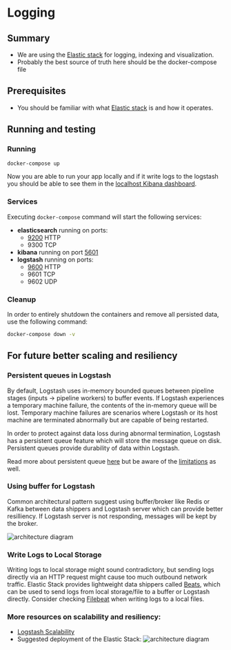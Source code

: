 # Logging

## Summary

- We are using the [Elastic stack](https://www.elastic.co/webinars/introduction-elk-stack) for logging, indexing and visualization.
- Probably the best source of truth here should be the docker-compose file

## Prerequisites

- You should be familiar with what [Elastic stack](https://www.elastic.co/webinars/introduction-elk-stack) is and how it operates.

## Running and testing

### Running

```bash
docker-compose up
```

Now you are able to run your app locally and if it write logs to the logstash you should be able to see them in the [localhost Kibana dashboard](http://localhost:5601/).

### Services
Executing `docker-compose` command will start the following services:
- **elasticsearch** running on ports:
  - [9200](http://localhost:9200/) HTTP
  - 9300 TCP
- **kibana** running on port [5601](http://localhost:5601/)
- **logstash** running on ports:
  - [9600](http://localhost:9600/) HTTP
  - 9601 TCP
  - 9602 UDP

### Cleanup
In order to entirely shutdown the containers and remove all persisted data, use the following command:
```bash
docker-compose down -v
```

## For future better scaling and resiliency

### Persistent queues in Logstash
By default, Logstash uses in-memory bounded queues between pipeline stages (inputs → pipeline workers) to buffer events. If Logstash experiences a temporary machine failure, the contents of the in-memory queue will be lost. Temporary machine failures are scenarios where Logstash or its host machine are terminated abnormally but are capable of being restarted.

In order to protect against data loss during abnormal termination, Logstash has a persistent queue feature which will store the message queue on disk. Persistent queues provide durability of data within Logstash.

Read more about persistent queue [here](https://www.elastic.co/guide/en/logstash/current/persistent-queues.html) but be aware of the [limitations](https://www.elastic.co/guide/en/logstash/current/persistent-queues.html#persistent-queues-limitations) as well.

### Using buffer for Logstash
Common architectural pattern suggest using buffer/broker like Redis or Kafka between data shippers and Logstash server which can provide better resilliency. If Logstash server is not responding, messages will be kept by the broker.

![architecture diagram](https://aboullaite.me/content/images/2017/09/shecma.jpg)

### Write Logs to Local Storage
Writing logs to local storage might sound contradictory, but sending logs directly via an HTTP request might cause too much outbound network traffic. Elastic Stack provides lightweight data shippers called [Beats](https://www.elastic.co/beats/), which can be used to send logs from local storage/file to a buffer or Logstash directly. Consider checking [Filebeat](https://www.elastic.co/beats/filebeat) when writing logs to a local files.


### More resources on scalability and resiliency:
- [Logstash Scalability](https://www.elastic.co/guide/en/logstash/current/deploying-and-scaling.html#_scalability)
- Suggested deployment of the Elastic Stack:
![architecture diagram](https://dzone.com/storage/temp/8347294-deployment-architecture.jpg)